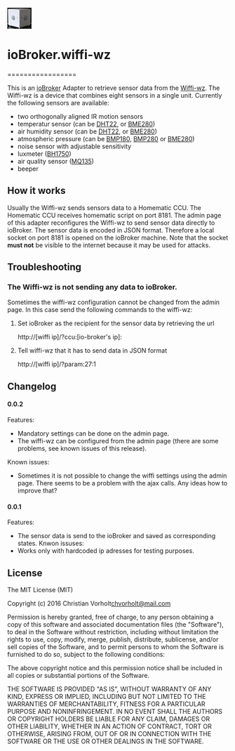 ![Logo](admin/wiffi-wz.png)
# ioBroker.wiffi-wz
=================

This is an [ioBroker](https://github.com/ioBroker/ioBroker) Adapter to retrieve sensor data from the [Wiffi-wz](http://www.stall.biz/project/der-wiffi-wz-2-0-der-wohnzimmersensor). The Wiffi-wz is a device that combines eight sensors in a single unit. Currently the following sensors are available:

- two orthogonally aligned IR motion sensors
- temperatur sensor (can be [DHT22](https://www.sparkfun.com/datasheets/Sensors/Temperature/DHT22.pdf), or [BME280](https://ae-bst.resource.bosch.com/media/_tech/media/datasheets/BST-BME280_DS001-11.pdf))
- air humidity sensor (can be [DHT22](https://www.sparkfun.com/datasheets/Sensors/Temperature/DHT22.pdf), or [BME280](https://ae-bst.resource.bosch.com/media/_tech/media/datasheets/BST-BME280_DS001-11.pdf))
- atmospheric pressure (can be [BMP180](https://cdn-shop.adafruit.com/datasheets/BST-BMP180-DS000-09.pdf), [BMP280](https://ae-bst.resource.bosch.com/media/_tech/media/datasheets/BST-BMP280-DS001-12.pdf) or [BME280](https://ae-bst.resource.bosch.com/media/_tech/media/datasheets/BST-BME280_DS001-11.pdf))
- noise sensor with adjustable sensitivity
- luxmeter ([BH1750](http://rohmfs.rohm.com/en/products/databook/datasheet/ic/sensor/light/bh1750fvi-e.pdf))
- air quality sensor ([MQ135](https://www.olimex.com/Products/Components/Sensors/SNS-MQ135/resources/SNS-MQ135.pdf))
- beeper

## How it works
Usually the Wiffi-wz sends sensors data to a Homematic CCU. The Homematic CCU receives homematic script on port 8181. The admin page of this adapter reconfigures the Wiffi-wz to send sensor data directly to ioBroker. The sensor data is encoded in JSON format. Therefore a local socket on port 8181 is opened on the ioBroker machine. Note that the socket **must not** be visible to the internet because it may be used for attacks. 

## Troubleshooting

### The Wiffi-wz is not sending any data to ioBroker. 

Sometimes the wiffi-wz configuration cannot be changed from the admin page. In this case send the following commands to the wiffi-wz:

1. Set ioBroker as the recipient for the sensor data by retrieving the url

    http://[wiffi ip]/?ccu:[io-broker's ip]:
    
2. Tell wiffi-wz that it has to send data in JSON format

	http://[wiffi ip]/?param:27:1

## Changelog

#### 0.0.2
Features:
- Mandatory settings can be done on the admin page.
- The wiffi-wz can be configured from the admin page (there are some problems, see known issues of this release).

Known issues:
- Sometimes it is not possible to change the wiffi settings using the admin page. There seems to be a problem with the ajax calls. Any ideas how to improve that?

#### 0.0.1
Features:
- The sensor data is send to the ioBroker and saved as corresponding states. 
Knwon issuses:
- Works only with hardcoded ip adresses for testing purposes.

## License
The MIT License (MIT)

Copyright (c) 2016 Christian Vorholt<chvorholt@mail.com>

Permission is hereby granted, free of charge, to any person obtaining a copy
of this software and associated documentation files (the "Software"), to deal
in the Software without restriction, including without limitation the rights
to use, copy, modify, merge, publish, distribute, sublicense, and/or sell
copies of the Software, and to permit persons to whom the Software is
furnished to do so, subject to the following conditions:

The above copyright notice and this permission notice shall be included in
all copies or substantial portions of the Software.

THE SOFTWARE IS PROVIDED "AS IS", WITHOUT WARRANTY OF ANY KIND, EXPRESS OR
IMPLIED, INCLUDING BUT NOT LIMITED TO THE WARRANTIES OF MERCHANTABILITY,
FITNESS FOR A PARTICULAR PURPOSE AND NONINFRINGEMENT. IN NO EVENT SHALL THE
AUTHORS OR COPYRIGHT HOLDERS BE LIABLE FOR ANY CLAIM, DAMAGES OR OTHER
LIABILITY, WHETHER IN AN ACTION OF CONTRACT, TORT OR OTHERWISE, ARISING FROM,
OUT OF OR IN CONNECTION WITH THE SOFTWARE OR THE USE OR OTHER DEALINGS IN
THE SOFTWARE.
